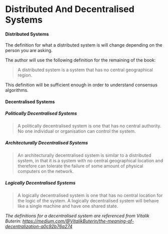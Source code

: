 # Distributed And Decentralised Systems

#### Distributed Systems

The definition for what a distributed system is will change depending on the person you are asking.

The author will use the following definition for the remaining of the book:

> A distributed system is a system that has no central geographical region.

This definition will be sufficient enough in order to understand consensus algorithms.

#### Decentralised Systems

##### Politically Decentralised Systems

> A politically decentralised system is one that has no central authority. No one individual or organisation can control the system.

##### Architecturally Decentralised Systems

> An architecturally decentralised system is similar to a distributed system, in that it is a system with no central geographical location and therefore can tolerate the failure of some amount of physical computers on the network.

##### Logically Decentralised Systems

> A logically decentralised system is one that has no central location for the logic of the system. A logically decentralised system will behave like a single machine and have one shared state.



_The definitions for a decentralised system are referenced from Vitalik Buterin: https://medium.com/@VitalikButerin/the-meaning-of-decentralization-a0c92b76a274_

